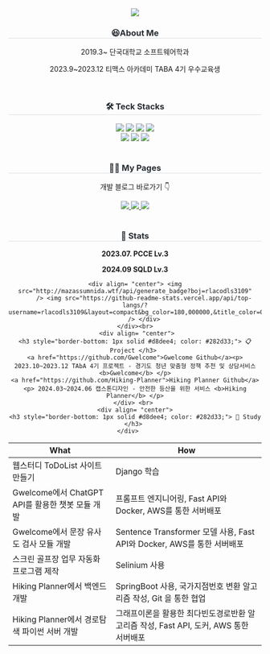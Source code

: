 
<div align= "center">
      <img src="https://capsule-render.vercel.app/api?type=waving&color=0017d1&width=500%&height=300&section=header&text=HELLO!&fontAlignY=38&fontSize=90&desc=I'm%20Chaein🌱&descAlignY=54&descAlign=62&descSize=27&fontColor=ffffff" />
  </div>
<div align= "center">
    <h3 style="border-bottom: 1px solid #d8dee4; color: #282d33;"> 😆About Me </h3> 
    <div style="margin: 0 auto; text-align: center;" align= "center">
      <p>2019.3~ 단국대학교 소프트웨어학과</p>
      <p>2023.9~2023.12 티맥스 아카데미 TABA 4기 우수교육생</p>     
          </div> <br> 
<div align= "center">
    <h3 style="border-bottom: 1px solid #d8dee4; color: #282d33;"> 🛠️ Teck Stacks </h3> 
    <div style="margin: 0 auto; text-align: center;" align= "center"> <img src="https://img.shields.io/badge/Python-3776AB?style=for-the-badge&logo=Python&logoColor=white">
          <img src="https://img.shields.io/badge/Java-ED8B00?style=for-the-badge&logo=openjdk&logoColor=white">
          <img src="https://img.shields.io/badge/Django-092E20?style=for-the-badge&logo=Django&logoColor=white">
          <img src="https://img.shields.io/badge/Spring Boot-6DB33F?style=for-the-badge&logo=Spring Boot&logoColor=white">
          <br/><img src="https://img.shields.io/badge/Docker-2496ED?style=for-the-badge&logo=Docker&logoColor=white">
          <img src="https://img.shields.io/badge/MySQL-4479A1?style=for-the-badge&logo=MySQL&logoColor=white">
          <img src="https://img.shields.io/badge/fastapi-009688?style=for-the-badge&logo=fastapi&logoColor=white">
          </div> 
    </div> <br> 
    <div align= "center">
    <h3 style="border-bottom: 1px solid #d8dee4; color: #282d33;"> 🧑‍💻 My Pages </h3>
    <div align= "center"> 
          <p> 개발 블로그 바로가기 👇 </p>
          <a href=https://ins-life.tistory.com/> <img src="https://img.shields.io/badge/Tistory-000000?style=for-the-badge&logo=Tistory&logoColor=white&link=https://ins-life.tistory.com/"> </a>
   <a href=https://velog.io/@rlacodls3109/posts> <img src="https://img.shields.io/badge/Velog-20C997?style=for-the-badge&logo=Velog&logoColor=white&link=https://velog.io/@rlacodls3109/posts/"> </a>
   <a href=https://github.com/rlacodls3109/> <img src="https://img.shields.io/badge/GitHub-181717?style=for-the-badge&logo=GitHub&logoColor=white&link="> </a>
    </div> 
    </div> <br> 
  <div align= "center"> 
    <h3 style="border-bottom: 1px solid #d8dee4; color: #282d33;"> 🏅 Stats </h3> 
        <p><b>2023.07. PCCE Lv.3 </b></p>
        <p><b>2024.09 SQLD Lv.3 </b></p>

    <div align= "center"> <img src="http://mazassumnida.wtf/api/generate_badge?boj=rlacodls3109"
         /> <img src="https://github-readme-stats.vercel.app/api/top-langs/?username=rlacodls3109&layout=compact&bg_color=180,000000,&title_color=000000&text_color=000000"
          /> </div> 
    </div><br>
      <div align= "center"> 
    <h3 style="border-bottom: 1px solid #d8dee4; color: #282d33;"> 📋 Project </h3> 
    <a href="https://github.com/Gwelcome">Gwelcome Github</a><p> 2023.10~2023.12 TAbA 4기 프로젝트 - 경기도 청년 맞춤형 정책 추천 및 상담서비스 <b>Gwelcome</b> </p>
    <a href="https://github.com/Hiking-Planner">Hiking Planner Github</a><p> 2024.03~2024.06 캡스톤디자인 - 안전한 등산을 위한 서비스 <b>Hiking Planner</b> </p>
    </div> <br> 
    <div align= "center">
    <h3 style="border-bottom: 1px solid #d8dee4; color: #282d33;"> 📓 Study </h3> 
      </div>      


|What|How|
|------|---|
|웹스터디 ToDoList 사이트 만들기|Django 학습|
|Gwelcome에서 ChatGPT API를 활용한 챗봇 모듈 개발|프롬프트 엔지니어링, Fast API와 Docker, AWS를 통한 서버배포|
|Gwelcome에서 문장 유사도 검사 모듈 개발| Sentence Transformer 모델 사용, Fast API와 Docker, AWS를 통한 서버배포|
|스크린 골프장 업무 자동화 프로그램 제작|Selinium 사용|
|Hiking Planner에서 백엔드 개발|SpringBoot 사용, 국가지점번호 변환 알고리즘 작성, Git 을 통한 협업|
|Hiking Planner에서 경로탐색 파이썬 서버 개발|그래프이론을 활용한 최다빈도경로반환 알고리즘 작성, Fast API, 도커, AWS 통한 서버배포|

    

    

